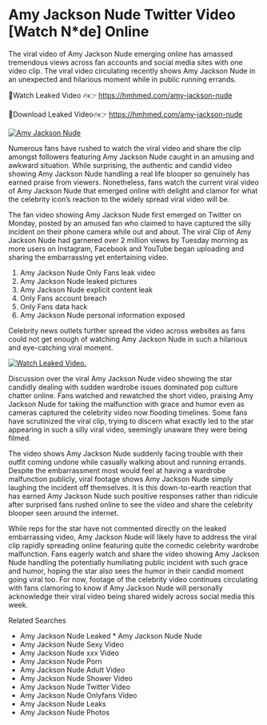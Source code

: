﻿# Amy Jackson Nude Twitter Video [Watch N*de] Online

The viral video of ﻿Amy Jackson Nude emerging online has amassed tremendous views across fan accounts and social media sites with one video clip. The viral video circulating recently shows ﻿Amy Jackson Nude in an unexpected and hilarious moment while in public running errands. 

🔴Watch Leaked Video 🔥👉  https://hmhmed.com/amy-jackson-nude 

🔴Download Leaked Video🔥👉  https://hmhmed.com/amy-jackson-nude 

[![Amy Jackson Nude](https://i.imgur.com/dJHk4Zq.gif)](https://hmhmed.com/amy-jackson-nude)

Numerous fans have rushed to watch the viral video and share the clip amongst followers featuring ﻿Amy Jackson Nude caught in an amusing and awkward situation. While surprising, the authentic and candid video showing ﻿Amy Jackson Nude handling a real life blooper so genuinely has earned praise from viewers. Nonetheless, fans watch the current viral video of ﻿Amy Jackson Nude that emerged online with delight and clamor for what the celebrity icon’s reaction to the widely spread viral video will be.

The fan video showing ﻿Amy Jackson Nude first emerged on Twitter on Monday, posted by an amused fan who claimed to have captured the silly incident on their phone camera while out and about. The viral Clip of ﻿Amy Jackson Nude had garnered over 2 million views by Tuesday morning as more users on Instagram, Facebook and YouTube began uploading and sharing the embarrassing yet entertaining video. 

1. ﻿Amy Jackson Nude Only Fans leak video
2. ﻿Amy Jackson Nude leaked pictures
3. ﻿Amy Jackson Nude explicit content leak
4. Only Fans account breach
5. Only Fans data hack
6. ﻿Amy Jackson Nude personal information exposed

Celebrity news outlets further spread the video across websites as fans could not get enough of watching ﻿Amy Jackson Nude in such a hilarious and eye-catching viral moment. 

[![Watch Leaked Video.](https://miro.medium.com/v2/resize:fit:828/format:webp/1*cilzJN44JGOrTw9NJCrNHA.gif "Watch Leaked Video")](https://hmhmed.com/amy-jackson-nude)

Discussion over the viral ﻿Amy Jackson Nude video showing the star candidly dealing with sudden wardrobe issues dominated pop culture chatter online. Fans watched and rewatched the short video, praising ﻿Amy Jackson Nude for taking the malfunction with grace and humor even as cameras captured the celebrity video now flooding timelines. Some fans have scrutinized the viral clip, trying to discern what exactly led to the star appearing in such a silly viral video, seemingly unaware they were being filmed.

The video shows ﻿Amy Jackson Nude suddenly facing trouble with their outfit coming undone while casually walking about and running errands. Despite the embarrassment most would feel at having a wardrobe malfunction publicly, viral footage shows ﻿Amy Jackson Nude simply laughing the incident off themselves. It is this down-to-earth reaction that has earned ﻿Amy Jackson Nude such positive responses rather than ridicule after surprised fans rushed online to see the video and share the celebrity blooper seen around the internet.  

While reps for the star have not commented directly on the leaked embarrassing video, ﻿Amy Jackson Nude will likely have to address the viral clip rapidly spreading online featuring quite the comedic celebrity wardrobe malfunction. Fans eagerly watch and share the video showing ﻿Amy Jackson Nude handling the potentially humiliating public incident with such grace and humor, hoping the star also sees the humor in their candid moment going viral too. For now, footage of the celebrity video continues circulating with fans clamoring to know if ﻿Amy Jackson Nude will personally acknowledge their viral video being shared widely across social media this week.

Related Searches
* ﻿Amy Jackson Nude Leaked
﻿* Amy Jackson Nude Nude
* ﻿Amy Jackson Nude Sexy Video
* ﻿Amy Jackson Nude xxx Video
* ﻿Amy Jackson Nude Porn
* ﻿Amy Jackson Nude Adult Video
* ﻿Amy Jackson Nude Shower Video
* ﻿Amy Jackson Nude Twitter Video
* ﻿Amy Jackson Nude Onlyfans Video
* ﻿Amy Jackson Nude Leaks
* ﻿Amy Jackson Nude Photos